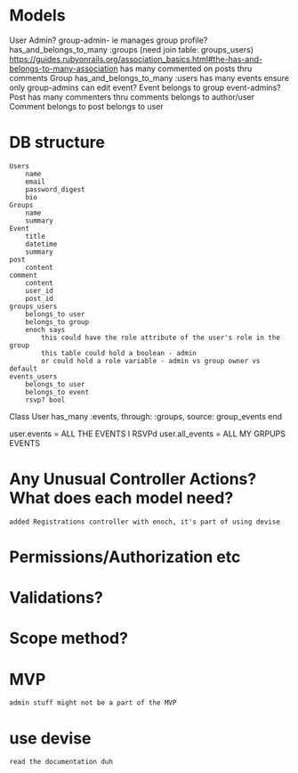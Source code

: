 # Models

User
    Admin?
    group-admin- ie manages group profile?
    has_and_belongs_to_many :groups (need join table: groups_users)
        https://guides.rubyonrails.org/association_basics.html#the-has-and-belongs-to-many-association
    has many commented on posts thru comments
Group
    has_and_belongs_to_many :users
    has many events
    ensure only group-admins can edit event?
Event
    belongs to group
    event-admins?
Post
    has many commenters thru comments
    belongs to author/user
Comment
    belongs to post
    belongs to user

    

# DB structure
    Users
        name
        email
        password_digest
        bio
    Groups
        name
        summary
    Event
        title
        datetime
        summary
    post
        content
    comment
        content
        user_id
        post_id
    groups_users
        belongs_to user
        belongs_to group
        enoch says
            this could have the role attribute of the user's role in the group
            this table could hold a boolean - admin
            or could hold a role variable - admin vs group owner vs default
    events_users
        belongs_to user
        belongs_to event
        rsvp? bool




Class User
    has_many :events, through: :groups, source: group_events
end


user.events = ALL THE EVENTS I RSVPd
user.all_events = ALL MY GRPUPS EVENTS



    
        



# Any Unusual Controller Actions? What does each model need?
    added Registrations controller with enoch, it's part of using devise

# Permissions/Authorization etc

# Validations?

# Scope method?




# MVP
    admin stuff might not be a part of the MVP

# use devise
    read the documentation duh

